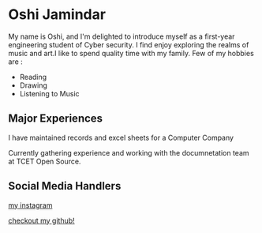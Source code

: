 # Oshi Jamindar 

My name is Oshi, and I'm delighted to introduce myself as a first-year engineering student of Cyber security.
I find enjoy exploring the realms of music and art.I like to spend quality time with my family. 
 Few of my hobbies are :
- Reading 
- Drawing 
- Listening to Music 

## Major Experiences 
I have maintained records and excel sheets for a Computer Company 

Currently gathering experience and working with the documnetation team at TCET Open Source.

## Social Media Handlers 


[my instagram](https://instagram.com/maybeoshi)

[checkout my github!](https://github.com/maybeoshi)